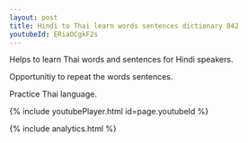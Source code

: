 ```yaml
---
layout: post
title: Hindi to Thai learn words sentences dictionary 842 
youtubeId: ERiaOCgkF2s
---
```

 
 
Helps to learn Thai words and sentences for Hindi speakers.

Opportunitiy to repeat the words sentences. 

Practice Thai language. 
 
{% include youtubePlayer.html id=page.youtubeId %}
 
 
{% include analytics.html %}